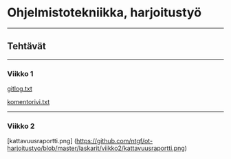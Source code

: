 # Ohjelmistotekniikka, harjoitustyö
--------------------------------------
## Tehtävät
--------------------------------------
### Viikko 1

[gitlog.txt](https://github.com/ntgf/ot-harjoitustyo/blob/master/laskarit/viikko1/gitlog.txt)

[komentorivi.txt](https://github.com/ntgf/ot-harjoitustyo/blob/master/laskarit/viikko1/komentorivi.txt)

--------------------------------------
### Viikko 2

[kattavuusraportti.png] (https://github.com/ntgf/ot-harjoitustyo/blob/master/laskarit/viikko2/kattavuusraportti.png)
